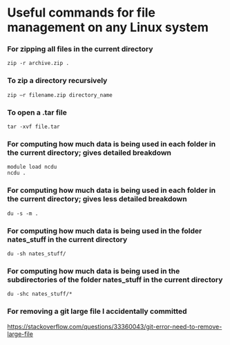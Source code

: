 # Useful commands for file management on any Linux system

### For zipping all files in the current directory
```zip -r archive.zip .```

### To zip a directory recursively
```zip –r filename.zip directory_name```

### To open a .tar file
```tar -xvf file.tar```

### For computing how much data is being used in each folder in the current directory; gives detailed breakdown
```
module load ncdu
ncdu .
```

### For computing how much data is being used in each folder in the current directory; gives less detailed breakdown
```du -s -m .```

### For computing how much data is being used in the folder nates_stuff in the current directory
```du -sh nates_stuff/```

### For computing how much data is being used in the subdirectories of the folder nates_stuff in the current directory
```du -shc nates_stuff/*```

### For removing a git large file I accidentally committed

https://stackoverflow.com/questions/33360043/git-error-need-to-remove-large-file
